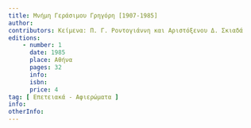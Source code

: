 ```yaml
---
title: Μνήμη Γεράσιμου Γρηγόρη [1907-1985]
author: 
contributors: Κείμενα: Π. Γ. Ροντογιάννη και Αριστόξενου Δ. Σκιαδά
editions: 
    - number: 1
      date: 1985
      place: Αθήνα
      pages: 32
      info: 
      isbn: 
      price: 4
tag: [ Επετειακά - Αφιερώματα ]
info: 
otherInfo:
---
```

